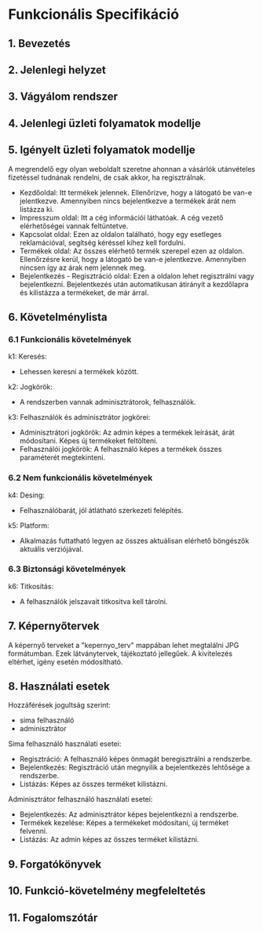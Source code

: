 # Funkcionális Specifikáció
## 1. Bevezetés
## 2. Jelenlegi helyzet
## 3. Vágyálom rendszer
## 4. Jelenlegi üzleti folyamatok modellje
## 5. Igényelt üzleti folyamatok modellje
A megrendelő egy olyan weboldalt szeretne ahonnan a vásárlók utánvételes fizetéssel tudnának rendelni, de csak akkor, ha regisztrálnak.

- Kezdőoldal: Itt termékek jelennek. Ellenőrízve, hogy a látogató be van-e jelentkezve. Amennyiben nincs bejelentkezve a termékek árát nem listázza ki.
- Impresszum oldal: Itt a cég információi láthatóak. A cég vezető elérhetőségei vannak feltüntetve.
- Kapcsolat oldal: Ezen az oldalon található, hogy egy esetleges reklamációval, segítség kéréssel kihez kell fordulni.
- Termékek oldal: Az összes elérhető termék szerepel ezen az oldalon. Ellenőrzésre kerül, hogy a látogató be van-e jelentkezve. Amennyiben nincsen így az árak nem jelennek meg.
- Bejelentkezés - Regisztráció oldal: Ezen a oldalon lehet regisztrálni vagy bejelentkezni. Bejelentkezés után automatikusan átirányít a kezdőlapra és kilistázza a termékeket, de már árral.

## 6. Követelménylista
### 6.1 Funkcionális követelmények 
k1: Keresés: 
- Lehessen keresni a termékek között.

k2: Jogkörök:
- A rendszerben vannak adminisztrátorok, felhasználók.

k3: Felhasználók és adminisztrátor jogkörei:
- Adminisztrátori jogkörök: 
Az admin képes a termékek leírását, árát módosítani. Képes új termékeket feltölteni.
- Felhasználói jogkörök:
A felhasználó képes a termékek összes paraméterét megtekinteni. 
### 6.2 Nem funkcionális követelmények
k4: Desing:
- Felhasználóbarát, jól átlátható szerkezeti felépítés.

k5: Platform:
- Alkalmazás futtatható legyen az összes aktuálisan elérhető böngészők aktuális verziójával.

### 6.3 Biztonsági követelmények
k6: Titkosítás:
- A felhasználók jelszavait titkositva kell tárolni.

## 7. Képernyőtervek
A képernyő terveket a "kepernyo_terv" mappában lehet megtalálni JPG formátumban. Ezek látványtervek, tájékoztató jellegűek. A kivitelezés eltérhet, igény esetén módosítható. 
## 8. Használati esetek
Hozzáférések jogultság szerint:
- sima felhasználó
- adminisztrátor

Sima felhasználó használati esetei:
- Regisztráció: A felhasználó képes önmagát beregisztrálni a rendszerbe.
- Bejelentkezés: Regisztráció után megnyilik a bejelentkezés lehtősége a rendszerbe.
- Listázás: Képes az összes terméket kilistázni. 

Adminisztrátor felhasználó használati esetei:
- Bejelentkezés: Az adminisztrátor képes bejelentkezni a rendszerbe.
- Termékek kezelése: Képes a termékeket módosítani, új terméket felvenni.
- Listázás: Az admin képes az összes terméket kilistázni.
## 9. Forgatókönyvek
## 10. Funkció-követelmény megfeleltetés
## 11. Fogalomszótár
